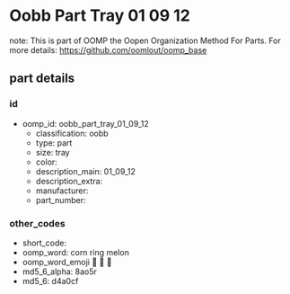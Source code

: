 # Oobb Part Tray 01 09 12  

note: This is part of OOMP the Oopen Organization Method For Parts. For more details: https://github.com/oomlout/oomp_base

##  part details





### id
* oomp_id: oobb_part_tray_01_09_12
  * classification: oobb
  * type: part
  * size: tray
  * color: 
  * description_main: 01_09_12
  * description_extra: 
  * manufacturer: 
  * part_number: 

### other_codes
* short_code: 
* oomp_word: corn ring melon
* oomp_word_emoji :corn: :ring: :melon:
* md5_6_alpha: 8ao5r
* md5_6: d4a0cf